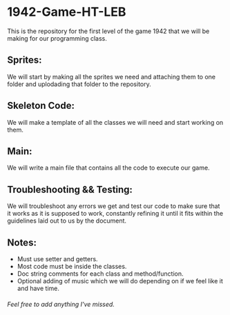 # 1942-Game-HT-LEB

This is the repository for the first level of the game 1942 that we will be making for our programming class.

## Sprites:

We will start by making all the sprites we need and attaching them to one folder and uplodading that folder to the repository.

## Skeleton Code:

We will make a template of all the classes we will need and start working on them.

## Main:

We will write a main file that contains all the code to execute our game.

## Troubleshooting && Testing:

We will troubleshoot any errors we get and test our code to make sure that it works as it is supposed to work, constantly refining it until it fits within
the guidelines laid out to us by the document.

## Notes:

- Must use setter and getters.
- Most code must be inside the classes.
- Doc string comments for each class and method/function.
- Optional adding of music which we will do depending on if we feel like it and have time.


###### Feel free to add anything I've missed.

